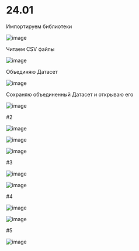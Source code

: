 # 24.01

Импортируем библиотеки

![image](https://user-images.githubusercontent.com/113080924/214040962-9cd917dd-0cb7-4106-8492-ef91e40355c2.png)

Читаем CSV файлы

![image](https://user-images.githubusercontent.com/113080924/214041106-38193f73-0ba8-4a88-a3e8-9c1c52c8cb40.png)

Объединяю Датасет

![image](https://user-images.githubusercontent.com/113080924/214041296-9300dc17-3f66-4a62-9278-4233f9d0338b.png)

Сохраняю объединенный Датасет и открываю его

![image](https://user-images.githubusercontent.com/113080924/214041445-e9e394cd-6aa2-4c70-a2fa-d1792923821a.png)

#2

![image](https://user-images.githubusercontent.com/113080924/214041579-19330cd2-61b1-46f0-a102-9b26236e387d.png)

![image](https://user-images.githubusercontent.com/113080924/214041692-1ad9cb21-933e-48c0-a155-a089490cc391.png)

![image](https://user-images.githubusercontent.com/113080924/214041725-8fe35354-8406-415c-a396-1e74609df5e6.png)

#3

![image](https://user-images.githubusercontent.com/113080924/214041858-8cb028b4-f66e-4b91-9e6c-3d4d714e2398.png)

![image](https://user-images.githubusercontent.com/113080924/214041929-3e63f57f-7396-4141-8d67-34ea21483bc8.png)

#4

![image](https://user-images.githubusercontent.com/113080924/214042069-be00ce67-d58d-4abd-bc7b-dbfa0e80156a.png)

![image](https://user-images.githubusercontent.com/113080924/214042145-404e9d92-b493-4707-be7d-0d3caf213d18.png)

#5

![image](https://user-images.githubusercontent.com/113080924/214042209-4ed8e9a7-6365-4f6c-ac86-2a412d56d933.png)

